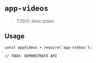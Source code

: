 # `app-videos`

> TODO: description

## Usage

```
const appVideos = require('app-videos');

// TODO: DEMONSTRATE API
```
